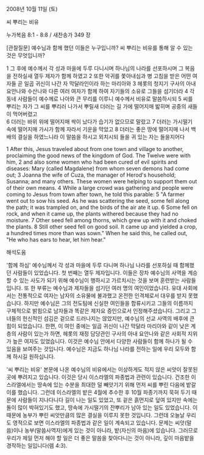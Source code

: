 2008년 10월 11일 (토)

씨 뿌리는 비유



누가복음 8:1 - 8:8 / 새찬송가 349 장


[관찰질문]
예수님과 함께 했던 이들은 누구입니까? 
씨 뿌리는 비유를 통해 알 수 있는 것은 무엇입니까? 

1 그 후에 예수께서 각 성과 마을에 두루 다니시며 하나님의 나라를 선포하시며 그 복음을 전하실새 열두 제자가 함께 하였고 
2 또한 악귀를 쫓아내심과 병 고침을 받은 어떤 여자들 곧 일곱 귀신이 나간 자 막달라인이라 하는 마리아와 
3 헤롯의 청지기 구사의 아내 요안나와 수산나와 다른 여러 여자가 함께 하여 자기들의 소유로 그들을 섬기더라 
4 각 동네 사람들이 예수께로 나아와 큰 무리를 이루니 예수께서 비유로 말씀하시되 
5 씨를 뿌리는 자가 그 씨를 뿌리러 나가서 뿌릴새 더러는 길 가에 떨어지매 밟히며 공중의 새들이 먹어버렸고  
6 더러는 바위 위에 떨어지매 싹이 났다가 습기가 없으므로 말랐고 
7 더러는 가시떨기 속에 떨어지매 가시가 함께 자라서 기운을 막았고 
8 더러는 좋은 땅에 떨어지매 나서 백 배의 결실을 하였느니라 이 말씀을 하시고 외치시되 들을 귀 있는 자는 들을지어다 

1 After this, Jesus traveled about from one town and village to another, proclaiming the good news of the kingdom of God. The Twelve were with him, 
2 and also some women who had been cured of evil spirits and diseases: Mary (called Magdalene) from whom seven demons had come out; 
3 Joanna the wife of Cuza, the manager of Herod's household; Susanna; and many others. These women were helping to support them out of their own means. 
4 While a large crowd was gathering and people were coming to Jesus from town after town, he told this parable: 
5 "A farmer went out to sow his seed. As he was scattering the seed, some fell along the path; it was trampled on, and the birds of the air ate it up. 
6 Some fell on rock, and when it came up, the plants withered because they had no moisture. 
7 Other seed fell among thorns, which grew up with it and choked the plants. 
8 Still other seed fell on good soil. It came up and yielded a crop, a hundred times more than was sown." When he said this, he called out, "He who has ears to hear, let him hear."

해석도움





'함께 하심'
 예수님께서 각 성과 마을에 두루 다니며 하나님 나라를 선포하실 때 함께했던 사람들이 있었습니다. 첫 번째는 열두 제자입니다. 이들은 장차 예수님의 사역을 계승할 수 있는 사도가 되기 위해 예수님이 행하시고 가르치시는 것을 보며 훈련받는 사람들입니다. 또 한 부류는 예수님과 제자들을 섬기던 여러 명의 여인이었습니다. 유대 사회에서는 전통적으로 여자는 남자의 소유물에 불과했고 온전한 인격체로서 대우를 받지 못했습니다. 하지만 예수님은 그의 전도팀에 신실한 여인들을 합류시키고 그들의 이름까지 구체적으로 밝힘으로 남자들과 똑같은 제자요 증인으로서 인정해주셨습니다. 그리고 그녀들의 헌신적인 섬김은 겉으로 드러나지는 않았지만, 예수님의 선교 사역의 배후에 큰 힘이 되었습니다. 한편, 이 여인 중에는 일곱 귀신이 나간 막달라 마리아와 같이 낮은 계층의 사람이 있는가 하면, 헤롯의 재정 담당관인 구사의 아내 요안나와 같은 사회적 지위가 높은 여자도 있었습니다. 이것은 예수님 안에서 다양한 사람들이 함께 하나가 될 수 있음을 보여주는 것입니다. 예수님은 지금도 하나님 나라를 전하는 일에 우리 모두와 함께 하시길 원하십니다.         

'씨 뿌리는 비유'
 본문에 나온 예수님의 비유에서는 이상하게도 적지 않은 씨앗이 잘못된 곳에 뿌려지고 있습니다. 이것은 당시 이스라엘의 파종법과 관련이 있습니다. 건조한 이스라엘에서는 땅속에 있는 수분을 최대한 덜 빼앗기기 위해 먼저 씨를 뿌린 다음에 밭갈이를 했습니다. 그런데 이스라엘의 밭은 4월에 추수한 후 10월 파종기까지 묵혀 두기 때문에 사람들이 지나다니다 길이 나는 일도 있었고, 또 겉은 흙먼지로 덮여 있지만 속에는 돌이 많이 박혀있기도 했고, 땅속에 가시떨기의 잔뿌리가 남아 있는 일도 있었습니다. 이 때문에 농부가 뿌린 씨앗만큼의 많은 결실을 이루지 못한 것입니다. 그런데 오늘날 우리도 영적으로 보면 이스라엘의 파종법과 같은 일이 계속되고 있습니다. 문제는 씨앗(말씀)이나 농부(말씀사역자)에게 있는 것이 아니라, 밭(자신의 마음)에 있습니다. 그러므로 우리가 제일 먼저 해야 할 일은 더 좋은 말씀을 찾아다니는 것이 아니라, 깊이 마음밭을 경작하는 일입니다(렘 4:3).